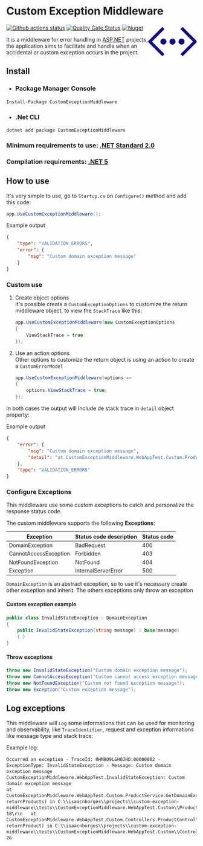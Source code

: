 # Custom Exception Middleware <img src="https://raw.githubusercontent.com/isaacnborges/custom-exception-middleware/master/docs/icon.png" align='right' />

[![Github actions status](https://github.com/isaacnborges/custom-exception-middleware/actions/workflows/deploy-pack.yml/badge.svg)](https://github.com/isaacnborges/custom-exception-middleware/actions/workflows/deploy-pack.yml)
[![Quality Gate Status](https://sonarcloud.io/api/project_badges/measure?project=isaacnborges_custom-exception-middleware&metric=alert_status)](https://sonarcloud.io/dashboard?id=isaacnborges_custom-exception-middleware)
[![Nuget](https://img.shields.io/nuget/v/CustomExceptionMiddleware?label=Nuget&style=flat)](https://www.nuget.org/packages/CustomExceptionMiddleware/)

It is a middleware for error handling in [ASP.NET](https://dotnet.microsoft.com/apps/aspnet) projects, the application aims to facilitate and handle when an accidental or custom exception occurs in the project.

## Install

- ### Package Manager Console

```
Install-Package CustomExceptionMiddleware
```

- ### .Net CLI

```
dotnet add package CustomExceptionMiddleware
```

### Minimum requirements to use: [.NET Standard 2.0](https://docs.microsoft.com/en-us/dotnet/standard/net-standard)

### Compilation requirements: [.NET 5](https://dotnet.microsoft.com/download/dotnet/5.0)

## How to use

It's very simple to use, go to `Startup.cs` on `Configure()` method and add this code:

```c#
app.UseCustomExceptionMiddleware();
```

Example output    
```json
{
    "type": "VALIDATION_ERRORS",
    "error": {
        "msg": "Custom domain exception message"
    }
}
```

### Custom use
1. Create object options <br/>
It's possible create a `CustomExceptionOptions` to customize the return middleware object, to view the `StackTrace` like this:

    ```c#
    app.UseCustomExceptionMiddleware(new CustomExceptionOptions
    {
        ViewStackTrace = true
    });
    ```

2. Use an action options <br/>
Other options to customize the return object is using an action to create a `CustomErrorModel`
    ```c#
    app.UseCustomExceptionMiddleware(options =>
    {
        options.ViewStackTrace = true;
    });
    ```

In both cases the output will include de stack trace in `detail` object property:    

Example output
```json
{
    "error": {
        "msg": "Custom domain exception message",
        "detail": "at CustomExceptionMiddleware.WebAppTest.Custom.ProductService.GetDomainException(Boolean returnProducts) in C:\\isaacnborges\\projects\\custom-exception-middleware\\tests\\CustomExceptionMiddleware.WebAppTest.Custom\\ProductService.cs:line 18\r\n   at CustomExceptionMiddleware.WebAppTest.Custom.Controllers.ProductController.GetDomain(Boolean returnProduct) in C:\\isaacnborges\\projects\\custom-exception-middleware\\tests\\CustomExceptionMiddleware.WebAppTest.Custom\\Controllers\\ProductController.cs:line 26"
    },
    "type": "VALIDATION_ERRORS"
}
```

### Configure Exceptions
This middleware use some custom exceptions to catch and personalize the response status code.

The custom middleware supports the following **Exceptions**:

| Exception             | Status code description | Status code |
|-----------------------|-------------------------|-------------|
| DomainException       | BadRequest              | 400         |
| CannotAccessException | Forbidden               | 403         |
| NotFoundException     | NotFound                | 404         |
| Exception             | InternalServerError     | 500         |

`DomainException` is an abstract exception, so to use it's necessary create other exception and inherit. The others exceptions only throw an exception

#### Custom exception example
```c#
public class InvalidStateException : DomainException
{
    public InvalidStateException(string message) : base(message)
    { }
}
```

#### Throw exceptions
```c#
throw new InvalidStateException("Custom domain exception message");
throw new CannotAccessException("Custom cannot access exception message");
throw new NotFoundException("Custom not found exception message");
throw new Exception("Custom exception message");
```

## Log exceptions
This middleware will `Log` some informations that can be used for monitoring and observability, like `TraceIdentifier`, request and exception informations like message type and stack trace:

Example log:

```
Occurred an exception - TraceId: 0HMBO9LGH0JHD:00000002 - ExceptionType: InvalidStateException - Message: Custom domain exception message
CustomExceptionMiddleware.WebAppTest.InvalidStateException: Custom domain exception message
at CustomExceptionMiddleware.WebAppTest.Custom.ProductService.GetDomainException(Boolean returnProducts) in C:\\isaacnborges\\projects\\custom-exception-middleware\\tests\\CustomExceptionMiddleware.WebAppTest.Custom\\ProductService.cs:line 18\r\n   at CustomExceptionMiddleware.WebAppTest.Custom.Controllers.ProductController.GetDomain(Boolean returnProduct) in C:\\isaacnborges\\projects\\custom-exception-middleware\\tests\\CustomExceptionMiddleware.WebAppTest.Custom\\Controllers\\ProductController.cs:line 26
```